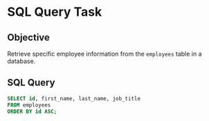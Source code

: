 # SQL Query Task

## Objective
Retrieve specific employee information from the `employees` table in a database.

## SQL Query

```sql
SELECT id, first_name, last_name, job_title
FROM employees
ORDER BY id ASC;

